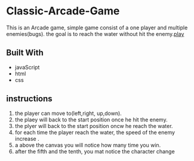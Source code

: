 # Classic-Arcade-Game

This is an Arcade game, simple game consist of a one player and multiple enemies(bugs).
the goal is to reach the water without hit the enemy.[play](https://manarsalem.github.io/Arcade-Game/)



## Built With

* javaScript
* html
* css



## instructions
1. the player can move to(left,right, up,down).
2. the plaey will back to the start position once he hit the enemy.
3. the plyer will back to the start position oncw he reach the water.
4. for each time the player reach the water, the speed of the enemy increase .
5. a above the canvas you will notice how many time you win. 
6. after the fifth  and the  tenth, you mat notice the character change




